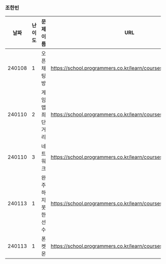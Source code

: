 
### 조한빈
|날짜|난이도|문제 이름|URL|비고|
|----|----|----|----|----|
|240108|1|오픈채팅방|https://school.programmers.co.kr/learn/courses/30/lessons/42888|2019 KAKAO WINTER INTERNSHIP|
|240110|2|게임 맵 최단거리|https://school.programmers.co.kr/learn/courses/30/lessons/1844|알고리즘 고득점 Kit|
|240110|3|네트워크|https://school.programmers.co.kr/learn/courses/30/lessons/43162|알고리즘 고득점 Kit|
|240113|1|완주하지 못한 선수|https://school.programmers.co.kr/learn/courses/30/lessons/42576|알고리즘 고득점 Kit|
|240113|1|폰켓몬|https://school.programmers.co.kr/learn/courses/30/lessons/1845|알고리즘 고득점 Kit|
